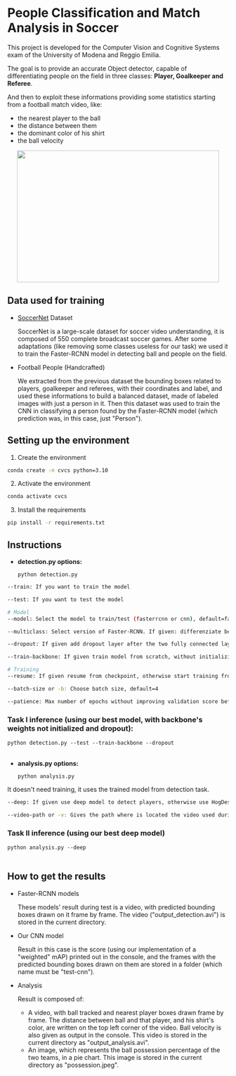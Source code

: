 # People Classification and Match Analysis in Soccer
This project is developed for the Computer Vision and Cognitive Systems exam of the University of Modena and Reggio Emilia.

The goal is to provide an accurate Object detector, capable of differentiating people on the field in three classes: **Player, Goalkeeper and Referee**.

And then to exploit these informations providing some statistics starting from a football match video, like:
* the nearest player to the ball
* the distance between them
* the dominant color of his shirt
* the ball velocity

<p align="center">
  <img width="460" height="300" src="https://github.com/chiara-cap/SoccerNet/assets/62024453/0ae859c4-fc65-47b4-8c86-f3732a89e742">
</p>

## Data used for training
* [SoccerNet](https://www.soccer-net.org/) Dataset

  SoccerNet is a large-scale dataset for soccer video understanding, it is composed of 550 complete broadcast soccer games.
After some adaptations (like removing some classes useless for our task) we used it to train the Faster-RCNN model in detecting ball and people on the field.
* Football People (Handcrafted)

  We extracted from the previous dataset the bounding boxes related to players, goalkeeper and referees, with their coordinates and label, and used these informations to build a balanced dataset, made of labeled images with just a person in it.
Then this dataset was used to train the CNN in classifying a person found by the Faster-RCNN model (which prediction was, in this case, just "Person").

## Setting up the environment
1. Create the environment
```bash
conda create -n cvcs python=3.10
```
2. Activate the environment
```bash
conda activate cvcs
```
3. Install the requirements
```bash
pip install -r requirements.txt
```

## Instructions
* **detection.py options:**
  
  `python detection.py`
```bash
--train: If you want to train the model

--test: If you want to test the model

# Model
--model: Select the model to train/test (fasterrcnn or cnn), default=fastercnn

--multiclass: Select version of Faster-RCNN. If given: differenziate between class people: Player, Goalkeeper, Referee); otherwise predict just Person as class, default=False

--dropout: If given add dropout layer after the two fully connected layer at the end of Fater-RCNN, default=False

--train-backbone: If given train model from scratch, without initializing backbone with default weights (trained on IMAGENET1K_V1), default=False

# Training
--resume: If given resume from checkpoint, otherwise start training from epoch 1, default=False

--batch-size or -b: Choose batch size, default=4

--patience: Max number of epochs without improving validation score before early stopping, default=20
```
### **Task I inference** (using our best model, with backbone's weights not initialized and dropout):

  `python detection.py --test --train-backbone --dropout`
<br><br>
* **analysis.py options:**

    `python analysis.py`

It doesn't need training, it uses the trained model from detection task.
```bash
--deep: If given use deep model to detect players, otherwise use HogDescriptor, default=False

--video-path or -v: Gives the path where is located the video used during the test, default="test.mp4" is in the current directory
```
### **Task II inference** (using our best deep model)

  `python analysis.py --deep`
<br><br>
## How to get the results
* Faster-RCNN models
  
  These models' result during test is a video, with predicted bounding boxes drawn on it frame by frame. The video ("output_detection.avi") is stored in the current directory.

* Our CNN model

  Result in this case is the score (using our implementation of a "weighted" mAP) printed out in the console, and the frames with the predicted bounding boxes drawn on them are stored in a folder (which name must be "test-cnn").

* Analysis

  Result is composed of:

  - A video, with ball tracked and nearest player boxes drawn frame by frame. The distance between ball and that player, and his shirt's color, are written on the top left corner of the video. Ball velocity is also given as output in the console.
This video is stored in the current directory as "output_analysis.avi".
  - An image, which represents the ball possession percentage of the two teams, in a pie chart. This image is stored in the current directory as "possession.jpeg".

